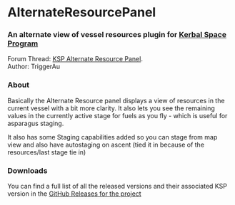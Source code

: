 # AlternateResourcePanel
### An alternate view of vessel resources plugin for [Kerbal Space Program](http://www.kerbalspaceprogram.com/)
Forum Thread: [KSP Alternate Resource Panel](https://forum.kerbalspaceprogram.com/index.php?/topic/54876-ksp-alternate-resource-panel).  
Author: TriggerAu

### About
Basically the Alternate Resource panel displays a view of resources in the current vessel with a bit more clarity. It also lets you see the remaining values in the currently active stage for fuels as you fly - which is useful for asparagus staging.

It also has some Staging capabilities added so you can stage from map view and also have autostaging on ascent (tied it in because of the resources/last stage tie in)

### Downloads
You can find a full list of all the released versions and their associated KSP version in the [GitHub Releases for the project](https://github.com/TriggerAu/AlternateResourcePanel/releases)

